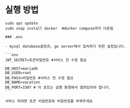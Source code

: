 # 실행 방법

````
sudo apt update
sudo snap install docker  #docker compose까지 다운됨

### .env

- mysql database설정과, go server에서 접속하기 위한 설정입니다.

```env
JWT_SECRET=토큰비밀번호 #서비스 전 수정 필요

DB_HOST=mariadb
DB_USER=root
DB_PASS=비밀번호 #서비스 전 수정 필요
DB_NAME=vacation
DB_PORT=3307 # 이 포트는 실행 환경에서 열려있어야 합니다.
```

서비스 하려면 토큰 비밀번호와 비밀번호를 바꿔주세요




````
